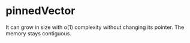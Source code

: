 # pinnedVector

It can grow in size with o(1) complexity without changing its pointer. The memory stays contiguous.
